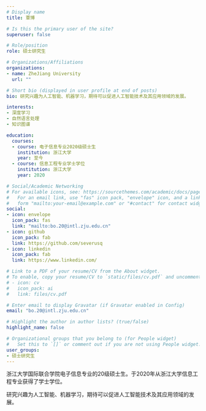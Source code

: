 ```yaml
---
# Display name
title: 覃博

# Is this the primary user of the site?
superuser: false

# Role/position
role: 硕士研究生

# Organizations/Affiliations
organizations:
- name: ZheJiang University
  url: ""

# Short bio (displayed in user profile at end of posts)
bio: 研究兴趣为人工智能、机器学习，期待可以促进人工智能技术及其应用领域的发展。

interests:
- 深度学习
- 自然语言处理
- 知识图谱

education:
  courses:
  - course: 电子信息专业2020级硕士生
    institution: 浙江大学
    year: 至今
  - course: 信息工程专业学士学位
    institution: 浙江大学
    year: 2020

# Social/Academic Networking
# For available icons, see: https://sourcethemes.com/academic/docs/page-builder/#icons
#   For an email link, use "fas" icon pack, "envelope" icon, and a link in the
#   form "mailto:your-email@example.com" or "#contact" for contact widget.
social:
- icon: envelope
  icon_pack: fas
  link: "mailto:bo.20@intl.zju.edu.cn"
- icon: github
  icon_pack: fab
  link: https://github.com/severusq
- icon: linkedin
  icon_pack: fab
  link: https://www.linkedin.com/

# Link to a PDF of your resume/CV from the About widget.
# To enable, copy your resume/CV to `static/files/cv.pdf` and uncomment the lines below.
# - icon: cv
#   icon_pack: ai
#   link: files/cv.pdf

# Enter email to display Gravatar (if Gravatar enabled in Config)
email: "bo.20@intl.zju.edu.cn"

# Highlight the author in author lists? (true/false)
highlight_name: false

# Organizational groups that you belong to (for People widget)
#   Set this to `[]` or comment out if you are not using People widget.
user_groups:
- 硕士研究生
---
```

浙江大学国际联合学院电子信息专业的20级硕士生。于2020年从浙江大学信息工程专业获得了学士学位。

研究兴趣为人工智能、机器学习，期待可以促进人工智能技术及其应用领域的发展。
